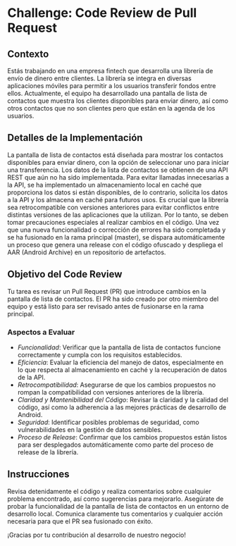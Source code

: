 # Challenge: Code Review de Pull Request

## Contexto

Estás trabajando en una empresa fintech que desarrolla una librería de envío de dinero entre clientes. La librería se integra en diversas aplicaciones móviles para permitir a los usuarios transferir fondos entre ellos. Actualmente, el equipo ha desarrollado una pantalla de lista de contactos que muestra los clientes disponibles para enviar dinero, así como otros contactos que no son clientes pero que están en la agenda de los usuarios.

## Detalles de la Implementación

La pantalla de lista de contactos está diseñada para mostrar los contactos disponibles para enviar dinero, con la opción de seleccionar uno para iniciar una transferencia.
Los datos de la lista de contactos se obtienen de una API REST que aún no ha sido implementada. Para evitar llamadas innecesarias a la API, se ha implementado un almacenamiento local en caché que proporciona los datos si están disponibles, de lo contrario, solicita los datos a la API y los almacena en caché para futuros usos.
Es crucial que la librería sea retrocompatible con versiones anteriores para evitar conflictos entre distintas versiones de las aplicaciones que la utilizan. Por lo tanto, se deben tomar precauciones especiales al realizar cambios en el código.
Una vez que una nueva funcionalidad o corrección de errores ha sido completada y se ha fusionado en la rama principal (master), se dispara automáticamente un proceso que genera una release con el código ofuscado y despliega el AAR (Android Archive) en un repositorio de artefactos.

## Objetivo del Code Review

Tu tarea es revisar un Pull Request (PR) que introduce cambios en la pantalla de lista de contactos. El PR ha sido creado por otro miembro del equipo y está listo para ser revisado antes de fusionarse en la rama principal.

### Aspectos a Evaluar

- *Funcionalidad*: Verificar que la pantalla de lista de contactos funcione correctamente y cumpla con los requisitos establecidos.
- *Eficiencia*: Evaluar la eficiencia del manejo de datos, especialmente en lo que respecta al almacenamiento en caché y la recuperación de datos de la API.
- *Retrocompatibilidad*: Asegurarse de que los cambios propuestos no rompan la compatibilidad con versiones anteriores de la librería.
- *Claridad y Mantenibilidad del Código*: Revisar la claridad y la calidad del código, así como la adherencia a las mejores prácticas de desarrollo de Android.
- *Seguridad*: Identificar posibles problemas de seguridad, como vulnerabilidades en la gestión de datos sensibles.
- *Proceso de Release*: Confirmar que los cambios propuestos están listos para ser desplegados automáticamente como parte del proceso de release de la librería.

## Instrucciones
Revisa detenidamente el código y realiza comentarios sobre cualquier problema encontrado, así como sugerencias para mejorarlo.
Asegúrate de probar la funcionalidad de la pantalla de lista de contactos en un entorno de desarrollo local.
Comunica claramente tus comentarios y cualquier acción necesaria para que el PR sea fusionado con éxito.

¡Gracias por tu contribución al desarrollo de nuestro negocio!



